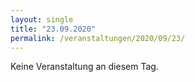 ```yaml
---
layout: single
title: "23.09.2020"
permalink: /veranstaltungen/2020/09/23/
---
```


Keine Veranstaltung an diesem Tag.
